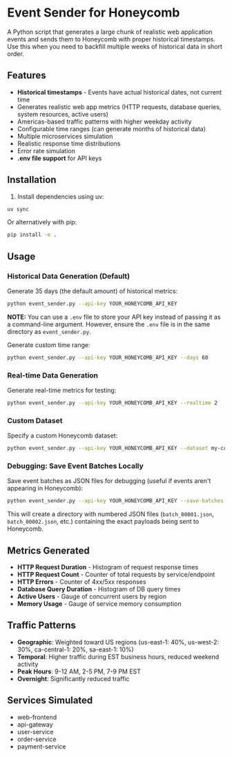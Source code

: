# Event Sender for Honeycomb

A Python script that generates a large chunk of realistic web application events and sends them to Honeycomb with proper historical timestamps. Use this when you need to backfill multiple weeks of historical data in short order.

## Features

- **Historical timestamps** - Events have actual historical dates, not current time
- Generates realistic web app metrics (HTTP requests, database queries, system resources, active users)
- Americas-based traffic patterns with higher weekday activity
- Configurable time ranges (can generate months of historical data)
- Multiple microservices simulation
- Realistic response time distributions
- Error rate simulation
- **.env file support** for API keys

## Installation

1. Install dependencies using uv:
```bash
uv sync
```

Or alternatively with pip:
```bash
pip install -e .
```

## Usage

### Historical Data Generation (Default)

Generate 35 days (the default amount) of historical metrics:
```bash
python event_sender.py --api-key YOUR_HONEYCOMB_API_KEY
```

**NOTE:** You can use a `.env` file to store your API key instead of passing it as a command-line argument. However, ensure the `.env` file is in the same directory as `event_sender.py`.

Generate custom time range:
```bash
python event_sender.py --api-key YOUR_HONEYCOMB_API_KEY --days 60
```

### Real-time Data Generation

Generate real-time metrics for testing:
```bash
python event_sender.py --api-key YOUR_HONEYCOMB_API_KEY --realtime 2
```

### Custom Dataset

Specify a custom Honeycomb dataset:
```bash
python event_sender.py --api-key YOUR_HONEYCOMB_API_KEY --dataset my-custom-dataset
```

### Debugging: Save Event Batches Locally

Save event batches as JSON files for debugging (useful if events aren't appearing in Honeycomb):
```bash
python event_sender.py --api-key YOUR_HONEYCOMB_API_KEY --save-batches ./debug_batches
```

This will create a directory with numbered JSON files (`batch_00001.json`, `batch_00002.json`, etc.) containing the exact payloads being sent to Honeycomb.

## Metrics Generated

- **HTTP Request Duration** - Histogram of request response times
- **HTTP Request Count** - Counter of total requests by service/endpoint
- **HTTP Errors** - Counter of 4xx/5xx responses
- **Database Query Duration** - Histogram of DB query times
- **Active Users** - Gauge of concurrent users by region
- **Memory Usage** - Gauge of service memory consumption

## Traffic Patterns

- **Geographic**: Weighted toward US regions (us-east-1: 40%, us-west-2: 30%, ca-central-1: 20%, sa-east-1: 10%)
- **Temporal**: Higher traffic during EST business hours, reduced weekend activity
- **Peak Hours**: 9-12 AM, 2-5 PM, 7-9 PM EST
- **Overnight**: Significantly reduced traffic

## Services Simulated

- web-frontend
- api-gateway
- user-service
- order-service
- payment-service
